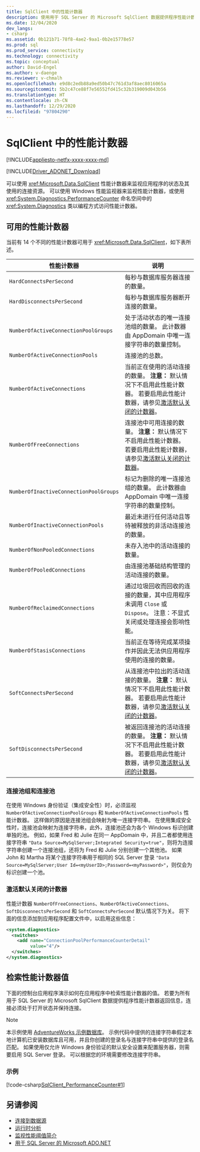 ```yaml
---
title: SqlClient 中的性能计数器
description: 使用用于 SQL Server 的 Microsoft SqlClient 数据提供程序性能计数器，通过使用 Windows 性能监视器或以编程方式监视应用程序状态及其连接资源。
ms.date: 12/04/2020
dev_langs:
- csharp
ms.assetid: 0b121b71-78f8-4ae2-9aa1-0b2e15778e57
ms.prod: sql
ms.prod_service: connectivity
ms.technology: connectivity
ms.topic: conceptual
author: David-Engel
ms.author: v-daenge
ms.reviewer: v-chmalh
ms.openlocfilehash: e9d8c2edb88a9ed50b47c761d3af8aec8016065a
ms.sourcegitcommit: 5b2c47ce88f7e56552fd415c32b319009d043b56
ms.translationtype: HT
ms.contentlocale: zh-CN
ms.lasthandoff: 12/29/2020
ms.locfileid: "97804290"
---
```

# <a name="performance-counters-in-sqlclient"></a>SqlClient 中的性能计数器

[!INCLUDE[appliesto-netfx-xxxx-xxxx-md](../../includes/appliesto-netfx-xxxx-xxxx-md.md)]

[!INCLUDE[Driver_ADONET_Download](../../includes/driver_adonet_download.md)]

可以使用 <xref:Microsoft.Data.SqlClient> 性能计数器来监视应用程序的状态及其使用的连接资源。 可以使用 Windows 性能监视器来监视性能计数器，或使用 <xref:System.Diagnostics.PerformanceCounter> 命名空间中的 <xref:System.Diagnostics> 类以编程方式访问性能计数器。

## <a name="available-performance-counters"></a>可用的性能计数器

当前有 14 个不同的性能计数器可用于 <xref:Microsoft.Data.SqlClient>，如下表所述。

|性能计数器|说明|  
|-------------------------|-----------------|  
|`HardConnectsPerSecond`|每秒与数据库服务器连接的数量。|  
|`HardDisconnectsPerSecond`|每秒与数据库服务器断开连接的数量。|  
|`NumberOfActiveConnectionPoolGroups`|处于活动状态的唯一连接池组的数量。 此计数器由 AppDomain 中唯一连接字符串的数量控制。|  
|`NumberOfActiveConnectionPools`|连接池的总数。|  
|`NumberOfActiveConnections`|当前正在使用的活动连接的数量。 **注意：** 默认情况下不启用此性能计数器。 若要启用此性能计数器，请参见[激活默认关闭的计数器](#ActivatingOffByDefault)。|  
|`NumberOfFreeConnections`|连接池中可用连接的数量。 **注意：** 默认情况下不启用此性能计数器。 若要启用此性能计数器，请参见[激活默认关闭的计数器](#ActivatingOffByDefault)。|  
|`NumberOfInactiveConnectionPoolGroups`|标记为删除的唯一连接池组的数量。 此计数器由 AppDomain 中唯一连接字符串的数量控制。|  
|`NumberOfInactiveConnectionPools`|最近未进行任何活动且等待被释放的非活动连接池的数量。|  
|`NumberOfNonPooledConnections`|未存入池中的活动连接的数量。|  
|`NumberOfPooledConnections`|由连接池基础结构管理的活动连接的数量。|  
|`NumberOfReclaimedConnections`|通过垃圾回收而回收的连接的数量，其中应用程序未调用 `Close` 或 `Dispose`。 注意：不显式关闭或处理连接会影响性能。|  
|`NumberOfStasisConnections`|当前正在等待完成某项操作并因此无法供应用程序使用的连接的数量。|  
|`SoftConnectsPerSecond`|从连接池中拉出的活动连接的数量。 **注意：** 默认情况下不启用此性能计数器。 若要启用此性能计数器，请参见[激活默认关闭的计数器](#ActivatingOffByDefault)。|  
|`SoftDisconnectsPerSecond`|被返回连接池的活动连接的数量。 **注意：** 默认情况下不启用此性能计数器。 若要启用此性能计数器，请参见[激活默认关闭的计数器](#ActivatingOffByDefault)。|  

### <a name="connection-pool-groups-and-connection-pools"></a>连接池组和连接池

在使用 Windows 身份验证（集成安全性）时，必须监视 `NumberOfActiveConnectionPoolGroups` 和 `NumberOfActiveConnectionPools` 性能计数器。 这样做的原因是连接池组会映射为唯一连接字符串。 在使用集成安全性时，连接池会映射为连接字符串，此外，连接池还会为各个 Windows 标识创建单独的池。 例如，如果 Fred 和 Julie 在同一 AppDomain 中，并且二者都使用连接字符串 `"Data Source=MySqlServer;Integrated Security=true"`，则将为连接字符串创建一个连接池组，还将为 Fred 和 Julie 分别创建一个其他池。 如果 John 和 Martha 将某个连接字符串用于相同的 SQL Server 登录 `"Data Source=MySqlServer;User Id=<myUserID>;Password=<myPassword>"`，则仅会为 <myUserID> 标识创建一个池。

<a name="ActivatingOffByDefault"></a>

### <a name="activate-off-by-default-counters"></a>激活默认关闭的计数器

性能计数器 `NumberOfFreeConnections`、`NumberOfActiveConnections`、`SoftDisconnectsPerSecond` 和 `SoftConnectsPerSecond` 默认情况下为关。 将下面的信息添加到应用程序配置文件中，以启用这些信息：

```xml  
<system.diagnostics>  
  <switches>  
    <add name="ConnectionPoolPerformanceCounterDetail"  
         value="4"/>  
  </switches>  
</system.diagnostics>  
```  

## <a name="retrieve-performance-counter-values"></a>检索性能计数器值

下面的控制台应用程序演示如何在应用程序中检索性能计数器的值。 若要为所有用于 SQL Server 的 Microsoft SqlClient 数据提供程序性能计数器返回信息，连接必须处于打开状态并保持连接。

> [!NOTE]
> 本示例使用 [AdventureWorks 示例数据库](../../samples/adventureworks-install-configure.md)。 示例代码中提供的连接字符串假定本地计算机已安装数据库且可用，并且你创建的登录名与连接字符串中提供的登录名匹配。 如果使用仅允许 Windows 身份验证的默认安全设置来配置服务器，则需要启用 SQL Server 登录。 可以根据您的环境需要修改连接字符串。

### <a name="example"></a>示例

[!code-csharp[SqlClient_PerformanceCounter#1](~/../sqlclient/doc/samples/SqlClient_PerformanceCounter.cs#1)]

## <a name="see-also"></a>另请参阅

- [连接到数据源](connecting-to-data-source.md)
- [运行时分析](/dotnet/framework/debug-trace-profile/runtime-profiling)
- [监视性能阈值简介](/previous-versions/visualstudio/visual-studio-2008/bd20x32d(v=vs.90))
- [用于 SQL Server 的 Microsoft ADO.NET](microsoft-ado-net-sql-server.md)
